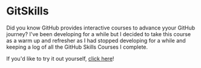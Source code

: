 # GitSkills
Did you know GitHub provides interactive courses to advance yyour GitHub journey?
I've been developing for a while but I decided to take this course as a warm up and refresher as I had stopped developing for a while and keeping a log of all the GitHub Skills Courses I complete.

If you'd like to try it out yourself, [click here](https://github.com/skills)!
